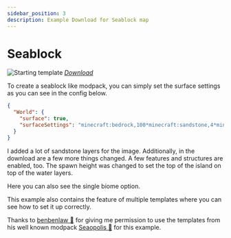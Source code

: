 ```yaml
---
sidebar_position: 3
description: Example Download for Seablock map
---
```


# Seablock

![Starting template](/img/projects/skyblock-builder/examples/seablock/start_template.png)
_[Download](/img/projects/skyblock-builder/examples/downloads/1.16.x/seablock.zip)_

To create a seablock like modpack, you can simply set the surface settings as you can see in the config below.

```json title="config/skyblockbuilder/common-config.json5"
{
  "World": {
    "surface": true,
    "surfaceSettings": "minecraft:bedrock,100*minecraft:sandstone,4*minecraft:sand,23*minecraft:water"
  }
}
```

I added a lot of sandstone layers for the image. Additionally, in the download are a few more things changed. A few
features and structures are enabled, too. The spawn height was changed to set the top of the island on top of the water
layers.

Here you can also see the single biome option.

This example also contains the feature of multiple templates where you can see how to set it up correctly.

Thanks to [benbenlaw 🔗](https://www.curseforge.com/members/benbenlaw/projects) for giving me permission to use the 
templates from his well known modpack [Seaopolis 🔗](https://www.curseforge.com/minecraft/modpacks/seaopolis) for this
example.